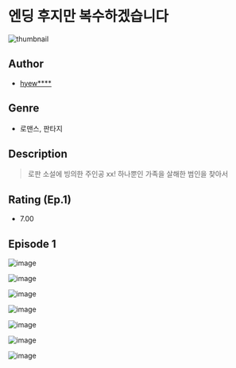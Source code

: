# 엔딩 후지만 복수하겠습니다
![thumbnail](https://image-comic.pstatic.net/user_contents_data/challenge_comic/2023/05/25/upload_3617342004346840624_480x623.jpeg)

## Author
- [hyew****](https://comic.naver.com/artistTitle?id=367328)

## Genre
- 로맨스, 판타지

## Description
> 로판 소설에 빙의한 주인공 xx! 하나뿐인 가족을 살해한 범인을 찾아서


## Rating (Ep.1)
- 7.00

## Episode 1
![image](https://image-comic.pstatic.net/user_contents_data/challenge_comic/2023/05/26/367328/upload_3616445893797045348.jpeg)

![image](https://image-comic.pstatic.net/user_contents_data/challenge_comic/2023/05/26/367328/upload_7233122289912997431.jpeg)

![image](https://image-comic.pstatic.net/user_contents_data/challenge_comic/2023/05/26/367328/upload_4049969048702105649.jpeg)

![image](https://image-comic.pstatic.net/user_contents_data/challenge_comic/2023/05/26/367328/upload_4049921579951416632.jpeg)

![image](https://image-comic.pstatic.net/user_contents_data/challenge_comic/2023/05/26/367328/upload_7148395894511383352.jpeg)

![image](https://image-comic.pstatic.net/user_contents_data/challenge_comic/2023/05/26/367328/upload_3473744677744883769.jpeg)

![image](https://image-comic.pstatic.net/user_contents_data/challenge_comic/2023/05/26/367328/upload_7233683946343052084.jpeg)
